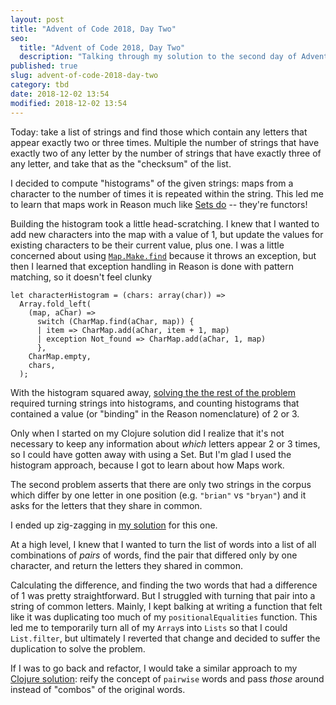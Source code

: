 ```yaml
---
layout: post
title: "Advent of Code 2018, Day Two"
seo:
  title: "Advent of Code 2018, Day Two"
  description: "Talking through my solution to the second day of Advent of Code 2018"
published: true
slug: advent-of-code-2018-day-two
category: tbd
date: 2018-12-02 13:54
modified: 2018-12-02 13:54
---
```


Today: take a list of strings and find those which contain any letters that appear exactly two or three times.
Multiple the number of strings that have exactly two of any letter by the number of strings that have exactly three of any letter, and take that as the "checksum" of the list.

I decided to compute "histograms" of the given strings: maps from a character to the number of times it is repeated within the string.
This led me to learn that maps work in Reason much like [Sets do][yesterday] -- they're functors!

Building the histogram took a little head-scratching.
I knew that I wanted to add new characters into the map with a value of 1, but update the values for existing characters to be their current value, plus one.
I was a little concerned about using [`Map.Make.find`][find] because it throws an exception, but then I learned that exception handling in Reason is done with pattern matching, so it doesn't feel clunky

```reason
let characterHistogram = (chars: array(char)) =>
  Array.fold_left(
    (map, aChar) =>
      switch (CharMap.find(aChar, map)) {
      | item => CharMap.add(aChar, item + 1, map)
      | exception Not_found => CharMap.add(aChar, 1, map)
      },
    CharMap.empty,
    chars,
  );
```

With the histogram squared away, [solving the the rest of the problem][firstsol] required turning strings into histograms, and counting histograms that contained a value (or "binding" in the Reason nomenclature) of 2 or 3.

Only when I started on my Clojure solution did I realize that it's not necessary to keep any information about _which_ letters appear 2 or 3 times, so I could have gotten away with using a Set.
But I'm glad I used the histogram approach, because I got to learn about how Maps work.

The second problem asserts that there are only two strings in the corpus which differ by one letter in one position (e.g. `"brian"` vs `"bryan"`) and it asks for the letters that they share in common.

I ended up zig-zagging in [my solution][secondsol] for this one.

At a high level, I knew that I wanted to turn the list of words into a list of all combinations of _pairs_ of words, find the pair that differed only by one character, and return the letters they shared in common.

Calculating the difference, and finding the two words that had a difference of 1 was pretty straightforward.
But I struggled with turning that pair into a string of common letters.
Mainly, I kept balking at writing a function that felt like it was duplicating too much of my `positionalEqualities` function.
This led me to temporarily turn all of my `Array`s into `Lists` so that I could `List.filter`, but ultimately I reverted that change and decided to suffer the duplication to solve the problem.

If I was to go back and refactor, I would take a similar approach to my [Clojure solution][clj]: reify the concept of `pairwise` words and pass _those_ around instead of "combos" of the original words.

[find]: https://reasonml.github.io/api/Map.Make.html#VALfind
[yesterday]: {{site.url}}/advent-of-code-2018-day-one/
[firstsol]: https://github.com/bcobb/advent-of-code-2018/blob/0c4d587b38cdd053f6c7e2d0995e8e4e6ad4c2f8/src/reason/Two.re
[secondsol]: https://github.com/bcobb/advent-of-code-2018/blob/9c83ba0cec34170a02cf17ebd51ad4e1105347a0/src/reason/Two.re
[clj]: https://github.com/bcobb/advent-of-code-2018/blob/8f2fa8e76ea655eef253d13a153872cf4629306b/src/clj/two.clj
